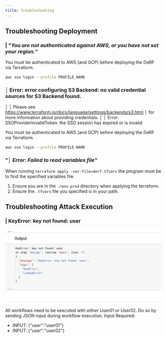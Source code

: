 ```yaml
---
title: Troubleshooting
---
```



## Troubleshooting Deployment

### | "*You are not authenticated against AWS, or you have not set your region.*"

You must be authenticated to AWS (and GCP) before deploying the DeRF via Terraform.
```bash
aws sso login --profile PROFILE_NAME
```

### │ Error: error configuring S3 Backend: no valid credential sources for S3 Backend found.
│
│ Please see https://www.terraform.io/docs/language/settings/backends/s3.html
│ for more information about providing credentials.
│
│ Error: SSOProviderInvalidToken: the SSO session has expired or is invalid

You must be authenticated to AWS (and GCP) before deploying the DeRF via Terraform.
```bash
aws sso login --profile PROFILE-NAME
```

### "*│ Error: Failed to read variables file*"
When running `terraform apply -var-file=derf.tfvars` the program must be to find the specified variables file.
1. Ensure you are in the `./env-prod` directory when applying the terraform.
2. Ensure the `.tfvars` file you specified is in your path.


## Troubleshooting Attack Execution

### | KeyError: key not found: user

![](../images/workflow-error-1.png)

All workflows need to be executed with either User01 or User02. Do so by sending JSON input during workflow execution.
Input Required:
- INPUT: {"user":"user01"}
- INPUT: {"user":"user02"}
